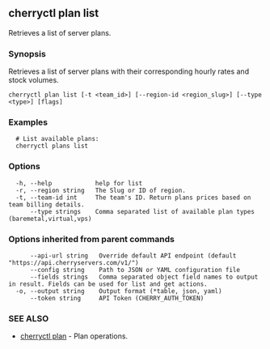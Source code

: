 ## cherryctl plan list

Retrieves a list of server plans.

### Synopsis

Retrieves a list of server plans with their corresponding hourly rates and stock volumes.

```
cherryctl plan list [-t <team_id>] [--region-id <region_slug>] [--type <type>] [flags]
```

### Examples

```
  # List available plans:
  cherryctl plans list
```

### Options

```
  -h, --help            help for list
  -r, --region string   The Slug or ID of region.
  -t, --team-id int     The team's ID. Return plans prices based on team billing details.
      --type strings    Comma separated list of available plan types (baremetal,virtual,vps)
```

### Options inherited from parent commands

```
      --api-url string   Override default API endpoint (default "https://api.cherryservers.com/v1/")
      --config string    Path to JSON or YAML configuration file
      --fields strings   Comma separated object field names to output in result. Fields can be used for list and get actions.
  -o, --output string    Output format (*table, json, yaml)
      --token string     API Token (CHERRY_AUTH_TOKEN)
```

### SEE ALSO

* [cherryctl plan](cherryctl_plan.md)	 - Plan operations.

